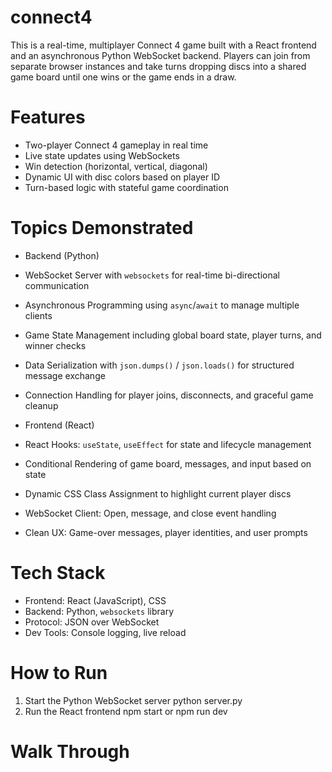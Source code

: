 # connect4
This is a real-time, multiplayer Connect 4 game built with a React frontend and an asynchronous Python WebSocket backend. Players can join from separate browser instances and take turns dropping discs into a shared game board until one wins or the game ends in a draw.

# Features

- Two-player Connect 4 gameplay in real time
- Live state updates using WebSockets
- Win detection (horizontal, vertical, diagonal)
- Dynamic UI with disc colors based on player ID
- Turn-based logic with stateful game coordination

# Topics Demonstrated

- Backend (Python)
- WebSocket Server with `websockets` for real-time bi-directional communication
- Asynchronous Programming using `async`/`await` to manage multiple clients
- Game State Management including global board state, player turns, and winner checks
- Data Serialization with `json.dumps()` / `json.loads()` for structured message exchange
- Connection Handling for player joins, disconnects, and graceful game cleanup

- Frontend (React)
- React Hooks: `useState`, `useEffect` for state and lifecycle management
- Conditional Rendering of game board, messages, and input based on state
- Dynamic CSS Class Assignment to highlight current player discs
- WebSocket Client: Open, message, and close event handling
- Clean UX: Game-over messages, player identities, and user prompts

# Tech Stack

- Frontend: React (JavaScript), CSS
- Backend: Python, `websockets` library
- Protocol: JSON over WebSocket
- Dev Tools: Console logging, live reload

# How to Run

1. Start the Python WebSocket server
   python server.py
3. Run the React frontend
   npm start or npm run dev

# Walk Through

